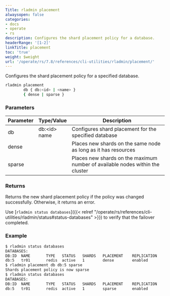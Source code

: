 ```yaml
---
Title: rladmin placement
alwaysopen: false
categories:
- docs
- operate
- rs
description: Configures the shard placement policy for a database.
headerRange: '[1-2]'
linkTitle: placement
toc: 'true'
weight: $weight
url: '/operate/rs/7.8/references/cli-utilities/rladmin/placement/'
---
```


Configures the shard placement policy for a specified database.

``` sh
rladmin placement
        db { db:<id> | <name> }
        { dense | sparse }
```

### Parameters

| Parameter | Type/Value                     | Description                                                                                   |
|-----------|--------------------------------|-----------------------------------------------------------------------------------------------|
| db        | db:\<id\><br /> name           | Configures shard placement for the specified database                                         |
| dense     |                                | Places new shards on the same node as long as it has resources                                |
| sparse    |                                | Places new shards on the maximum number of available nodes within the cluster                 |

### Returns

Returns the new shard placement policy if the policy was changed successfully. Otherwise, it returns an error.

Use [`rladmin status databases`]({{< relref "/operate/rs/references/cli-utilities/rladmin/status#status-databases" >}}) to verify that the failover completed.

### Example

``` sh
$ rladmin status databases
DATABASES:
DB:ID  NAME       TYPE   STATUS   SHARDS   PLACEMENT    REPLICATION    PERSISTENCE    ENDPOINT                                
db:5   tr01       redis  active   1        dense        enabled        aof            redis-12000.cluster.local:12000         
$ rladmin placement db db:5 sparse
Shards placement policy is now sparse
$ rladmin status databases
DATABASES:
DB:ID  NAME       TYPE   STATUS   SHARDS   PLACEMENT    REPLICATION    PERSISTENCE    ENDPOINT                                
db:5   tr01       redis  active   1        sparse       enabled        aof            redis-12000.cluster.local:12000         
```
